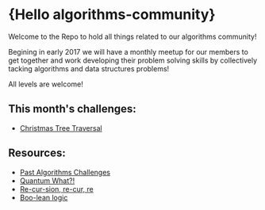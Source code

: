 # {Hello algorithms-community} 

Welcome to the Repo to hold all things related to our algorithms community! 

Begining in early 2017 we will have a monthly meetup for our members to get together and work developing their problem solving skills by collectively tacking algorithms and data structures problems! 

All levels are welcome! 

## This month's challenges:
* [Christmas Tree Traversal](https://github.com/womenwhocoderichmond/algorithms-community/blob/master/tree-traversal.md)

## Resources:
* [Past Algorithms Challenges](https://github.com/womenwhocoderichmond/algorithms-community/blob/master/past_challenges.md)
* [Quantum What?!](https://github.com/womenwhocoderichmond/algorithms-community/blob/master/quantum.md)
* [Re-cur-sion, re-cur, re](https://github.com/womenwhocoderichmond/algorithms-community/blob/master/recursion.md)
* [Boo-lean logic](https://github.com/womenwhocoderichmond/algorithms-community/blob/master/boo-lean_logic.md)

